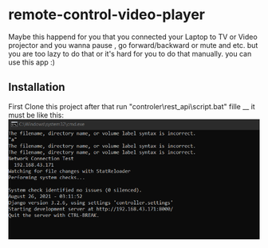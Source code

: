 # remote-control-video-player
Maybe this happend for you that you connected your Laptop to TV or Video projector and you wanna pause , go forward/backward or mute and etc.
but you are too lazy to do that or it's hard for you to do that manually.
you can use this app :)
## Installation
First Clone this project
after that run "controler\rest_api\script.bat" fille __
it must be like this:
![alt text](https://github.com/alikhabazian/remote-control-video-player/blob/main/Screenshot%202021-08-26%20031214.png?raw=true)





